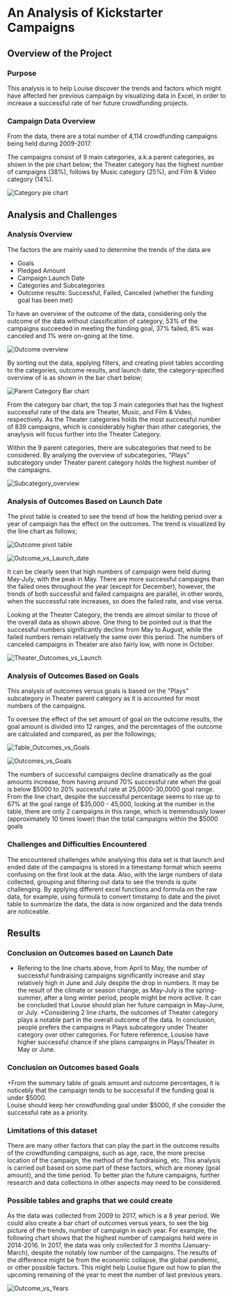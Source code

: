 # An Analysis of Kickstarter Campaigns
## Overview of the Project
### Purpose
This analysis is to help Louise discover the trends and factors which might have affected her previous campaign by visualizing data in Excel, in order to increase a successful rate of her future crowdfunding projects.
### Campaign Data Overview
From the data, there are a total number of 4,114 crowdfunding campaigns being held during 2009-2017.

The campaigns consist of 9 main categories, a.k.a parent categories, as shown in the pie chart below; the Theater category has the highest number of campaigns (38%), follows by Music category (25%), and Film & Video category (14%).

![Category pie chart](https://github.com/asama-w/kickstarter-analysis/blob/main/Additional%20Charts%20and%20Images/Campaign_Category.png)

## Analysis and Challenges

### Analysis Overview
The factors the are mainly used to determine the trends of the data are
+ Goals
+ Pledged Amount
+ Campaign Launch Date
+ Categories and Subcategories
+ Outcome results: Successful, Failed, Canceled (whether the funding goal has been met)

To have an overview of the outcome of the data, considering only the outcome of the data without classification of category, 53% of the campaigns succeeded in meeting the funding goal, 37% failed, 8% was canceled and 1% were on-going at the time.

![Outcome overview](https://github.com/asama-w/kickstarter-analysis/blob/main/Additional%20Charts%20and%20Images/Outcome_PieChart.png)

By sorting out the data, applying filters, and creating pivot tables according to the categories, outcome results, and launch date, the category-specified overview of is as shown in the bar chart below;

![Parent Category Bar chart](https://github.com/asama-w/kickstarter-analysis/blob/main/Additional%20Charts%20and%20Images/Parents_Category_Outcomes.png)

From the category bar chart, the top 3 main categories that has the highest successful rate of the data are Theater, Music, and Film & Video, respectively. As the Theater categories holds the most successful number of 839 campaigns, which is considerably higher than other categories, the anaylysis will focus further into the Theater Category.

Within the 9 parent categories, there are subcategories that need to be considered. By analying the overview of subcategories, "Plays" subcategory under Theater parent category holds the highest number of the campaigns. 

![Subcategory_overview](https://github.com/asama-w/kickstarter-analysis/blob/main/Additional%20Charts%20and%20Images/Subcategory_Outcome_All.png)


### Analysis of Outcomes Based on Launch Date

The pivot table is created to see the trend of how the helding period over a year of campaign has the effect on the outcomes. The trend is visualized by the line chart as follows;

![Outcome pivot table](https://github.com/asama-w/kickstarter-analysis/blob/main/Additional%20Charts%20and%20Images/Pivot_Outcomes_Launch_All.png)

![Outcome_vs_Launch_date](https://github.com/asama-w/kickstarter-analysis/blob/main/Additional%20Charts%20and%20Images/Outcomes_Launch_All.png)

It can be clearly seen that high numbers of campaign were held during May-July, with the peak in May. There are more successful campaigns than the failed ones throughout the year (except for December), however, the trends of both successful and failed campaigns are parallel, in other words, when the successful rate increases, so does the failed rate, and vise versa.

Looking at the Theater Category, the trends are almost similar to those of the overall data as shown above. One thing to be pointed out is that the successful numbers significantly decline from May to August, while the failed numbers remain relatively the same over this period. The numbers of canceled campaigns in Theater are also fairly low, with none in October.

![Theater_Outcomes_vs_Launch](https://github.com/asama-w/kickstarter-analysis/blob/main/Resources/Theater_Outcomes_vs_Launch.png)


### Analysis of Outcomes Based on Goals
This analysis of outcomes versus goals is based on the "Plays" subcategory in Theater parent category as it is accounted for most numbers of the campaigns.

To oversee the effect of the set amount of goal on the outcome results, the goal amount is divided into 12 ranges, and the percentages of the outcome are calculated and compared, as per the followings;

![Table_Outcomes_vs_Goals](https://github.com/asama-w/kickstarter-analysis/blob/main/Additional%20Charts%20and%20Images/Table_Outcome_Goals.png)

![Outcomes_vs_Goals](https://github.com/asama-w/kickstarter-analysis/blob/main/Resources/Outcomes_vs_Goals.png)

The numbers of successful campaigns decline dramatically as the goal amounts increase, from having around 70% successful rate when the goal is below $5000 to 20% successful rate at 25,0000-30,0000 goal range. From the line chart, despite the successful percentage seems to rise up to 67% at the goal range of $35,000 - 45,000, looking at the number in the table, there are only 2 campaigns in this range, which is tremendously lower (approximately 10 times lower) than the total campaigns within the $5000 goals

### Challenges and Difficulties Encountered
The encountered challenges while analysing this data set is that launch and ended date of the campaigns is stored in a timestamp format which seems confusing on the first look at the data. Also, with the large numbers of data collected, grouping and filtering out data to see the trends is quite challenging. By applying different excel functions and formula on the raw data, for example, using formula to convert timstamp to date and the pivot table to summarize the data, the data is now organized and the data trends are noticeable.


## Results
### Conclusion on Outcomes based on Launch Date
+ Refering to the line charts above, from April to May, the number of successful fundraising campaigns significantly increase and stay relatively high in June and July despite the drop in numbers. It may be the result of the climate or season change, as May-July is the spring-summer, after a long winter period, people might be more active. It can be concluded that Louise should plan her future campaign in May-June, or July.
+Considering 2 line charts, the outcomes of Theater category plays a notable part in the overall outcome of the data. In conclusion, people prefers the campaigns in Plays subcategory under Theater category over other categories. For futere reference, Lousise have higher successful chance if she plans campaigns in Plays/Theater in May or June. 

### Conclusion on Outcomes based Goals
+From the summary table of goals amount and outcome percentages, it is noticebly that the campaign tends to be successful if the funding goal is under $5000.  
Louise should keep her crowdfunding goal under $5000, if she consider the successful rate as a priority.

### Limitations of this dataset
There are many other factors that can play the part in the outcome results of the crowdfunding campaigns, such as age, race, the more precise location of the campaign, the method of the fundraising, etc. This analysis is carried out based on some part of these factors, which are money (goal amount), and the time period. To better plan the future campaigns, further research and data collections in other aspects may need to be considered.

### Possible tables and graphs that we could create
As the data was collected from 2009 to 2017, which is a 8 year period. We could also create a bar chart of outcomes versus years, to see the big picture of the trends, number of campaign in each year. For example, the following chart shows that the highest number of campaigns held were in 2014-2016. In 2017, the data was only collected for 3 months (January-March), despite the notably low number of the campaigns. The results of the difference might be from the economic collapse, the global pandemic, or other possible factors. This might help Louise figure out how to plan the upcoming remaining of the year to meet the number of last previous years.

![Outcome_vs_Years](https://github.com/asama-w/kickstarter-analysis/blob/main/Additional%20Charts%20and%20Images/Outcomes_vs_Years.png)
